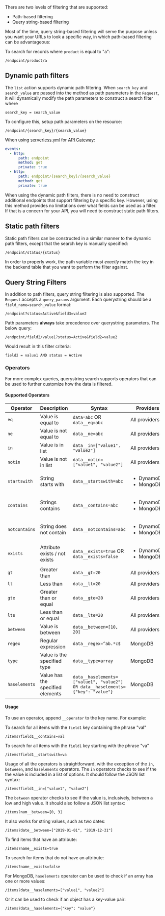 There are two levels of filtering that are supported:

- Path-based filtering
- Query string-based filtering

Most of the time, query string-based filtering will serve the purpose unless you want your URLs to look a specific way,
in which path-based filtering can be advantageous:


To search for records where `product` is equal to "a":

```
/endpoint/product/a
```

## Dynamic path filters


The `list` action supports dynamic path filtering. When `search_key` and `search_value` are passed into
the method as path parameters in the `Request`, it will dynamically modify the path parameters to construct a search
filter where

```
search_key = search_value
```

To configure this, setup path parameters on the resource:
```
/endpoint/{search_key}/{search_value}
```

When using [serverless.yml](https://www.serverless.com/) for [API Gateway](https://aws.amazon.com/api-gateway/):

```yaml
events:
  - http:
      path: endpoint
      method: get
      private: true
  - http:
      path: endpoint/{search_key}/{search_value}
      method: get
      private: true
```

When using the dynamic path filters, there is no need to construct additional endpoints that support filtering by a
specific key. However, using this method provides no limitations over what fields can be used as a filter. If that is a
concern for your API, you will need to construct static path filters.

## Static path filters

Static path filters can be constructed in a similar manner to the dynamic path filters, except that the search key is
manually specified:

```
/endpoint/status/{status}
```

In order to properly work, the path variable must _exactly_ match the key in the backend table that you want to perform
the filter against.

## Query String Filters

In addition to path filters, query string filtering is also supported. The `Request` accepts a `query_params` argument.
Each querystring should be a `field_name=search_value` format:

```
/endpoint?status=Active&field3=value2
```

Path parameters **always** take precedence over querystring parameters. The below query:

```
/endpoint/field2/value1?status=Active&field2=value2
```

Would result in this filter criteria:

```
field2 = value1 AND status = Active
```

### Operators

For more complex queries, querystring search supports operators that can be used to further customize how
the data is filtered.

#### Supported Operators

| Operator      | Description                        | Syntax                                                                         | Providers                                  |
|---------------|------------------------------------|--------------------------------------------------------------------------------|--------------------------------------------|
| `eq`          | Value is equal to                  | `data=abc` OR `data__eq=abc`                                                   | All providers                              |
| `ne`          | Value is not equal to              | `data__ne=abc`                                                                 | All providers                              |
| `in`          | Value is in list                   | `data__in=["value1", "value2"]`                                                | All providers                              |
| `notin`       | Value is not in list               | `data__notin=["value1", "value2"]`                                             | All providers                              |
| `startswith`  | String starts with                 | `data__startswith=abc`                                                         | <ul><li>DynamoDB</li><li>MongoDB</li></ul> |
| `contains`    | Strings contains                   | `data__contains=abc`                                                           | <ul><li>DynamoDB</li><li>MongoDB</li></ul> |
| `notcontains` | String does not contain            | `data__notcontains=abc`                                                        | <ul><li>DynamoDB</li><li>MongoDB</li></ul> |
| `exists`      | Attribute exists / not exists      | `data__exists=true` OR `data__exists=false`                                    | <ul><li>DynamoDB</li><li>MongoDB</li></ul> |
| `gt`          | Greater than                       | `data__gt=20`                                                                  | All providers                              |
| `lt`          | Less than                          | `data__lt=20`                                                                  | All providers                              |
| `gte`         | Greater than or equal              | `data__gte=20`                                                                 | All providers                              |
| `lte`         | Less than or equal                 | `data__lte=20`                                                                 | All providers                              |
| `between`     | Value is between                   | `data__between=[10, 20]`                                                       | All providers                              |
| `regex`       | Regular expression                 | `data__regex=^ab.*c$`                                                          | MongoDB                                    |
| `type`        | Value is the specified type        | `data__type=array`                                                             | MongoDB                                    |
| `haselements` | Value has the specified elements   | `data__haselements=["value1", "value2"] OR data__haselements={"key": "value"}` | MongoDB                                    |

#### Usage

To use an operator, append `__operator` to the key name. For example:

To search for all items with the `field1` key containing the phrase "val"

```
/items?field1__contains=val
```

To search for all items with the `field1` key starting with the phrase "va"

```
/items?field1__startswith=va
```

Usage of all the operators is straightforward, with the exception of the `in`, `betweeen`, and `haselements` operators.
The `in` operators checks to see if the the value is included in a list of options. It should follow the JSON
list syntax:

```
/items?field1__in=["value1", "value2"]
```

The `between` operator checks to see if the value is, inclusively, between a low and high value. It should also follow
a JSON list syntax:

```
/items?num__between=[0, 3]
```

It also works for string values, such as two dates:

```
/items?date__between=["2019-01-01", "2019-12-31"]
```

To find items that have an attribute:

```
/items?name__exists=true
```

To search for items that do not have an attribute:

```
/items?name__exists=false
```

For MongoDB, `haselements` operator can be used to check if an array has one or more values:
```
/items?data__haselements=["value1", "value2"]
```

Or it can be used to check if an object has a key-value pair:

```
/items?data__haselements={"key": "value"}
```
